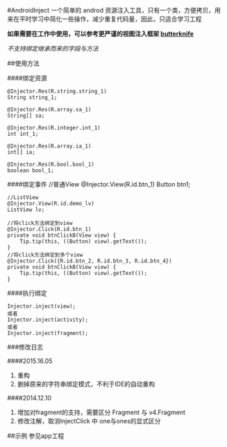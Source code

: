 #AndroidInject
一个简单的 androd 资源注入工具，只有一个类，方便拷贝，用来在平时学习中简化一些操作，减少重复代码量，因此，只适合学习工程

**如果需要在工作中使用，可以参考更严谨的视图注入框架 [butterknife](https://github.com/JakeWharton/butterknife)**

*不支持绑定继承而来的字段与方法*

##使用方法

####绑定资源

    @Injector.Res(R.string.string_1)
    String string_1;

    @Injector.Res(R.array.sa_1)
    String[] sa;

    @Injector.Res(R.integer.int_1)
    int int_1;

    @Injector.Res(R.array.ia_1)
    int[] ia;

    @Injector.Res(R.bool.bool_1)
    boolean bool_1;

####绑定事件
    //普通View
    @Injector.View(R.id.btn_1)
    Button btn1;

    //ListView
    @Injector.View(R.id.demo_lv)
    ListView lv;

    //将click方法绑定到view
    @Injector.Click(R.id.btn_1)
    private void btnClickB(View view) {
        Tip.tip(this, ((Button) view).getText());
    }
    //将click方法绑定到多个view
    @Injector.Click({R.id.btn_2, R.id.btn_3, R.id.btn_4})
    private void btnClickB(View view) {
        Tip.tip(this, ((Button) view).getText());
    }

####执行绑定

    Injector.inject(view);
    或者
    Injector.inject(activity);
    或者
    Injector.inject(fragment);

###修改日志

####2015.16.05
1. 重构
2. 删掉原来的字符串绑定模式，不利于IDE的自动重构

####2014.12.10
1. 增加对fragment的支持，需要区分 Fragment 与 v4.Fragment
2. 修改注解，取消InjectClick 中 one与ones的显式区分

##示例
参见app工程

